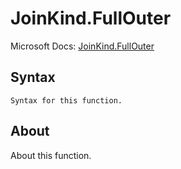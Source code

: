 ---
---

# JoinKind.FullOuter

Microsoft Docs: [JoinKind.FullOuter](https://docs.microsoft.com/en-us/powerquery-m/joinkind-fullouter)

## Syntax

```
Syntax for this function.
```

## About

About this function.

